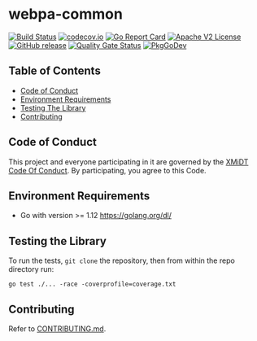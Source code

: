 # webpa-common

[![Build Status](https://github.com/xmidt-org/webpa-common/workflows/CI/badge.svg)](https://github.com/xmidt-org/webpa-common/actions)
[![codecov.io](http://codecov.io/github/xmidt-org/webpa-common/coverage.svg?branch=main)](http://codecov.io/github/xmidt-org/webpa-common?branch=main)
[![Go Report Card](https://goreportcard.com/badge/github.com/xmidt-org/webpa-common)](https://goreportcard.com/report/github.com/xmidt-org/webpa-common)
[![Apache V2 License](http://img.shields.io/badge/license-Apache%20V2-blue.svg)](https://github.com/xmidt-org/webpa-common/blob/main/LICENSE)
[![GitHub release](https://img.shields.io/github/release/xmidt-org/webpa-common.svg)](CHANGELOG.md)
[![Quality Gate Status](https://sonarcloud.io/api/project_badges/measure?project=xmidt-org_webpa-common&metric=alert_status)](https://sonarcloud.io/dashboard?id=xmidt-org_webpa-common)
[![PkgGoDev](https://pkg.go.dev/badge/github.com/xmidt-org/webpa-common)](https://pkg.go.dev/github.com/xmidt-org/webpa-common)

## Table of Contents

- [Code of Conduct](#code-of-conduct)
- [Environment Requirements](#environment-requirements)
- [Testing The Library](#testing-the-library)
- [Contributing](#contributing)

## Code of Conduct

This project and everyone participating in it are governed by the [XMiDT Code Of Conduct](https://xmidt.io/code_of_conduct/). 
By participating, you agree to this Code.

## Environment Requirements

  - Go with version >= 1.12 https://golang.org/dl/

## Testing the Library

To run the tests, `git clone` the repository, then from within the repo directory run:
  ```
  go test ./... -race -coverprofile=coverage.txt
  ```

## Contributing

Refer to [CONTRIBUTING.md](CONTRIBUTING.md).  
